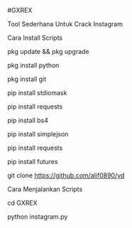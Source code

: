 #GXREX

Tool Sederhana Untuk Crack Instagram

Cara Install Scripts

pkg update && pkg upgrade

pkg install python

pkg install git

pip install stdiomask

pip install requests

pip install bs4

pip install simplejson

pip install requests

pip install futures

git clone https://github.com/alif0890/yd

Cara Menjalankan Scripts

cd GXREX

python instagram.py
